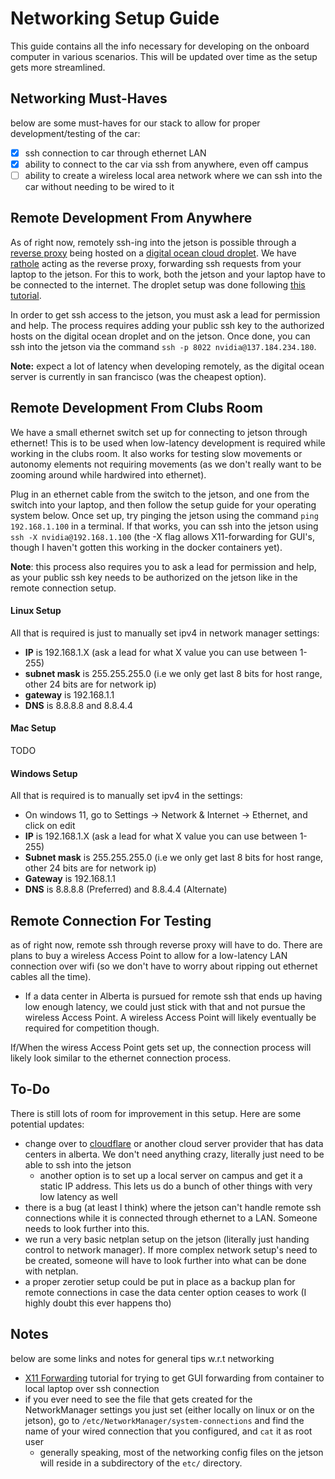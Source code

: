 # Networking Setup Guide

This guide contains all the info necessary for developing on the onboard computer in various scenarios. This will be updated over time as the setup gets more streamlined.

## Networking Must-Haves

below are some must-haves for our stack to allow for proper development/testing of the car:

- [x] ssh connection to car through ethernet LAN
- [x] ability to connect to the car via ssh from anywhere, even off campus
- [ ] ability to create a wireless local area network where we can ssh into the car without needing to be wired to it

## Remote Development From Anywhere

As of right now, remotely ssh-ing into the jetson is possible through a [reverse proxy](https://en.wikipedia.org/wiki/Reverse_proxy) being hosted on a [digital ocean cloud droplet](https://docs.digitalocean.com/products/droplets/). We have [rathole](https://github.com/rapiz1/rathole/tree/main) acting as the reverse proxy, forwarding ssh requests from your laptop to the jetson. For this to work, both the jetson and your laptop have to be connected to the internet. The droplet setup was done following [this tutorial](https://noway.moe/unix/reverse-proxy/).

In order to get ssh access to the jetson, you must ask a lead for permission and help. The process requires adding your public ssh key to the authorized hosts on the digital ocean droplet and on the jetson. Once done, you can ssh into the jetson via the command `ssh -p 8022 nvidia@137.184.234.180`.

**Note:** expect a lot of latency when developing remotely, as the digital ocean server is currently in san francisco (was the cheapest option).

## Remote Development From Clubs Room

We have a small ethernet switch set up for connecting to jetson through ethernet! This is to be used when low-latency development is required while working in the clubs room. It also works for testing slow movements or autonomy elements not requiring movements (as we don't really want to be zooming around while hardwired into ethernet).

Plug in an ethernet cable from the switch to the jetson, and one from the switch into your laptop, and then follow the setup guide for your operating system below. Once set up, try pinging the jetson using the command `ping 192.168.1.100` in a terminal. If that works, you can ssh into the jetson using `ssh -X nvidia@192.168.1.100` (the -X flag allows X11-forwarding for GUI's, though I haven't gotten this working in the docker containers yet).

**Note**: this process also requires you to ask a lead for permission and help, as your public ssh key needs to be authorized on the jetson like in the remote connection setup.

#### Linux Setup

All that is required is just to manually set ipv4 in network manager settings:

- **IP** is 192.168.1.X (ask a lead for what X value you can use between 1-255)
- **subnet mask** is 255.255.255.0 (i.e we only get last 8 bits for host range, other 24 bits are for network ip)
- **gateway** is 192.168.1.1
- **DNS** is 8.8.8.8 and 8.8.4.4

#### Mac Setup

TODO

#### Windows Setup

All that is required is to manually set ipv4 in the settings:
- On windows 11, go to Settings -> Network & Internet -> Ethernet, and click on edit
- **IP** is 192.168.1.X (ask a lead for what X value you can use between 1-255)
- **Subnet mask** is 255.255.255.0 (i.e we only get last 8 bits for host range, other 24 bits are for network ip)
- **Gateway** is 192.168.1.1
- **DNS** is 8.8.8.8 (Preferred) and 8.8.4.4 (Alternate)

## Remote Connection For Testing

as of right now, remote ssh through reverse proxy will have to do. There are plans to buy a wireless Access Point to allow for a low-latency LAN connection over wifi (so we don't have to worry about ripping out ethernet cables all the time).

- If a data center in Alberta is pursued for remote ssh that ends up having low enough latency, we could just stick with that and not pursue the wireless Access Point. A wireless Access Point will likely eventually be required for competition though.

If/When the wiress Access Point gets set up, the connection process will likely look similar to the ethernet connection process.

## To-Do

There is still lots of room for improvement in this setup. Here are some potential updates:

- change over to [cloudflare](https://developers.cloudflare.com/cloudflare-one/connections/connect-networks/use-cases/ssh/) or another cloud server provider that has data centers in alberta. We don't need anything crazy, literally just need to be able to ssh into the jetson
  - another option is to set up a local server on campus and get it a static IP address. This lets us do a bunch of other things with very low latency as well
- there is a bug (at least I think) where the jetson can't handle remote ssh connections while it is connected through ethernet to a LAN. Someone needs to look further into this.
- we run a very basic netplan setup on the jetson (literally just handing control to network manager). If more complex network setup's need to be created, someone will have to look further into what can be done with netplan.
- a proper zerotier setup could be put in place as a backup plan for remote connections in case the data center option ceases to work (I highly doubt this ever happens tho)

## Notes

below are some links and notes for general tips w.r.t networking

- [X11 Forwarding](https://goteleport.com/blog/x11-forwarding/) tutorial for trying to get GUI forwarding from container to local laptop over ssh connection
- if you ever need to see the file that gets created for the NetworkManager settings you just set (either locally on linux or on the jetson), go to `/etc/NetworkManager/system-connections` and find the name of your wired connection that you configured, and `cat` it as root user
  - generally speaking, most of the networking config files on the jetson will reside in a subdirectory of the `etc/` directory.
